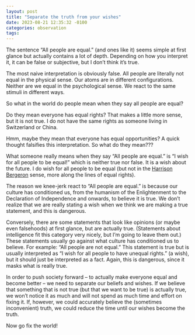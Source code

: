 ```yaml
---
layout: post
title: "Separate the truth from your wishes"
date: 2023-08-21 12:35:32 -0100
categories: observation
tags: 
---
```


The sentence “All people are equal.” (and ones like it) seems simple at first glance but actually contains a lot of depth. Depending on how you interpret it, it can be false or subjective, but I don’t think it’s true.

The most naive interpretation is obviously false. All people are literally not equal in the physical sense. Our atoms are in different configurations. Neither are we equal in the psychological sense. We react to the same stimuli in different ways.

So what in the world do people mean when they say all people are equal?

Do they mean everyone has equal rights? That makes a little more sense, but it is not true. I do not have the same rights as someone living in Switzerland or China.

Hmm, maybe they mean that everyone has equal opportunities? A quick thought falsifies this interpretation. So what do they mean???

What someone really means when they say “All people are equal.” is “I wish for all people to be equal!” which is neither true nor false. It is a wish about the future. I do wish for all people to be equal (but not in the [Harrison Bergeron](https://en.wikipedia.org/wiki/Harrison_Bergeron) sense, more along the lines of equal rights).

The reason we knee-jerk react to “All people are equal.” is because our culture has conditioned us, from the humanism of the Enlightenment to the Declaration of Independence and onwards, to believe it is true. We don’t realize that we are really stating a wish when we think we are making a true statement, and this is dangerous.

Conversely, there are some statements that look like opinions (or maybe even falsehoods) at first glance, but are actually true. (Statements about intelligence fit this category very nicely, but I’m going to leave them out.) These statements usually go against what culture has conditioned us to believe. For example: “All people are not equal.” This statement is true but is usually interpreted as “I wish for all people to have unequal rights.” (a wish), but it should just be interpreted as a fact. Again, this is dangerous, since it masks what is really true.

In order to push society forward – to actually make everyone equal and become better – we need to separate our beliefs and wishes. If we believe that something that is not true (but that we want to be true) is actually true, we won’t notice it as much and will not spend as much time and effort on fixing it. If, however, we could accurately believe the (sometimes inconvenient) truth, we could reduce the time until our wishes become the truth.

Now go fix the world!


